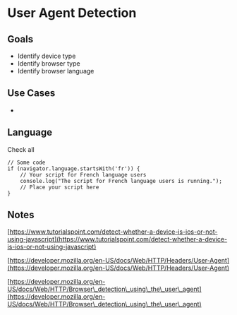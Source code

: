 # User Agent Detection

## Goals

* Identify device type
* Identify browser type
* Identify browser language

## Use Cases

*



## Language

Check all&#x20;

```
// Some code
if (navigator.language.startsWith('fr')) {
    // Your script for French language users
    console.log("The script for French language users is running.");
    // Place your script here
}

```





## Notes

[https://www.tutorialspoint.com/detect-whether-a-device-is-ios-or-not-using-javascript](https://www.tutorialspoint.com/detect-whether-a-device-is-ios-or-not-using-javascript)

[https://developer.mozilla.org/en-US/docs/Web/HTTP/Headers/User-Agent](https://developer.mozilla.org/en-US/docs/Web/HTTP/Headers/User-Agent)

[https://developer.mozilla.org/en-US/docs/Web/HTTP/Browser\_detection\_using\_the\_user\_agent](https://developer.mozilla.org/en-US/docs/Web/HTTP/Browser\_detection\_using\_the\_user\_agent)

